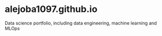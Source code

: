 # alejoba1097.github.io
Data science portfolio, including data engineering, machine learning and MLOps
